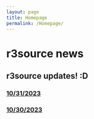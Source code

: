 ```yaml
---
layout: page
title: Homepage
permalink: /Homepage/
---
```

# r3source news

## r3source updates! :D
### [10/31/2023](../docs/_posts/2023-10-31-the-2nd-day.md)
### [10/30/2023](../docs/_posts/2023-10-30-the-beginnings.md)
